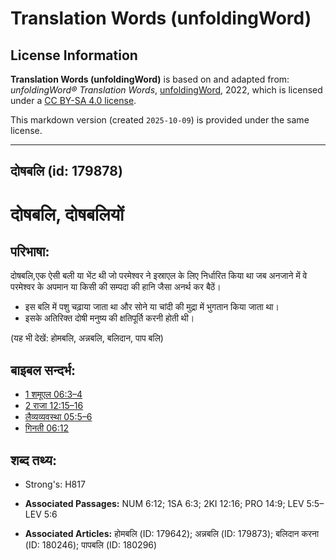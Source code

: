 # Translation Words (unfoldingWord)

## License Information

**Translation Words (unfoldingWord)** is based on and adapted from: _unfoldingWord® Translation Words_, [unfoldingWord](https://unfoldingword.org/utw), 2022, which is licensed under a [CC BY-SA 4.0 license](https://creativecommons.org/licenses/by-sa/4.0/legalcode.en).

This markdown version (created `2025-10-09`) is provided under the same license.



--------------------------------

## दोषबलि (id: 179878)

दोषबलि, दोषबलियों
=================

परिभाषा:
--------

दोषबलि,एक ऐसी बली या भेंट थी जो परमेश्वर ने इस्राएल के लिए निर्धारित किया था जब अनजाने में वे परमेश्वर के अपमान या किसी की सम्पदा की हानि जैसा अनर्थ कर बैठें।

* इस बलि में पशु चढ़ाया जाता था और सोने या चांदी की मुद्रा में भुगतान किया जाता था।
* इसके अतिरिक्त दोषी मनुष्य की क्षतिपूर्ति करनी होती थी।

(यह भी देखें: होमबलि, अन्नबलि, बलिदान, पाप बलि)

बाइबल सन्दर्भ:
--------------

* [1 शमूएल 06:3–4](https://ref.ly/1Sam0:0)
* [2 राजा 12:15–16](https://ref.ly/2Kgs0:0)
* [लैव्यव्यवस्था 05:5–6](https://ref.ly/Lev5:5-Lev5:6)
* [गिनती 06:12](https://ref.ly/Num6:12)

शब्द तथ्य:
----------

* Strong's: H817

* **Associated Passages:** NUM 6:12; 1SA 6:3; 2KI 12:16; PRO 14:9; LEV 5:5–LEV 5:6
* **Associated Articles:** होमबलि (ID: 179642); अन्नबलि (ID: 179873); बलिदान करना (ID: 180246); पापबलि (ID: 180296)

